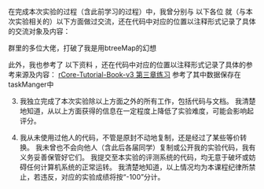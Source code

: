 在完成本次实验的过程（含此前学习的过程）中，我曾分别与 以下各位 就（与本次实验相关的）以下方面做过交流，还在代码中对应的位置以注释形式记录了具体的交流对象及内容：

群里的多位大佬，打破了我是用btreeMap的幻想

此外，我也参考了 以下资料 ，还在代码中对应的位置以注释形式记录了具体的参考来源及内容：
[rCore-Tutorial-Book-v3 第三章练习](https://rcore-os.cn/rCore-Tutorial-Book-v3/chapter3/5exercise.html)
参考了其中数据保存在taskManger中

3. 我独立完成了本次实验除以上方面之外的所有工作，包括代码与文档。 我清楚地知道，从以上方面获得的信息在一定程度上降低了实验难度，可能会影响起评分。

4. 我从未使用过他人的代码，不管是原封不动地复制，还是经过了某些等价转换。 我未曾也不会向他人（含此后各届同学）复制或公开我的实验代码，我有义务妥善保管好它们。 我提交至本实验的评测系统的代码，均无意于破坏或妨碍任何计算机系统的正常运转。 我清楚地知道，以上情况均为本课程纪律所禁止，若违反，对应的实验成绩将按“-100”分计。

